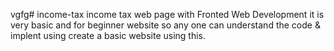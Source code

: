 vgfg# income-tax
income tax web page with Fronted Web Development
 it is very basic and for beginner website so any one can understand the code & implent using create a basic website using this.

